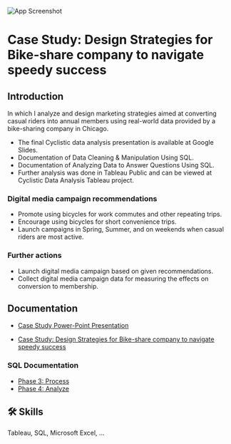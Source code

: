 ![App Screenshot](https://media.giphy.com/media/3oKIPjagnSA6mZWS1G/giphy.gif?text=App+Screenshot+Here)
# Case Study: Design Strategies for Bike-share company to navigate speedy success


## Introduction
In which I analyze and design marketing strategies aimed at converting casual riders into annual members using real-world data provided by a bike-sharing company in Chicago.

* The final Cyclistic data analysis presentation is available at Google Slides.
* Documentation of Data Cleaning & Manipulation Using SQL.
* Documentation of Analyzing Data to Answer Questions Using SQL.
* Further analysis was done in Tableau Public and can be viewed at Cyclistic Data Analysis Tableau project.

### Digital media campaign recommendations
* Promote using bicycles for work commutes and other repeating trips.
* Encourage using bicycles for short convenience trips.
* Launch campaigns in Spring, Summer, and on weekends when casual riders are most active.

### Further actions
* Launch digital media campaign based on given recommendations.
* Collect digital media campaign data for measuring the effects on conversion to membership.
## Documentation

* [Case Study Power-Point Presentation ](https://docs.google.com/presentation/d/1dYt_KVUVtCjCiNlbWLgBnUJ3gDTDkS22/edit?usp=sharing&ouid=106872198835370026623&rtpof=true&sd=true)

* [Case Study: Design Strategies for Bike-share company to navigate speedy success](https://docs.google.com/document/d/1caLhCQWDYnmgA2AWatJqC0bTUtLYuVWzjDSYG1b4Q-A/edit?usp=sharing)

### SQL Documentation

* [Phase 3: Process](https://docs.google.com/document/d/1FqTXwDCEJ6oOA9mMvWU9zmq8UKn2Heln4C4hLJDk7e0/edit?usp=sharing)
* [Phase 4: Analyze](https://docs.google.com/document/d/1fvzPkPiTlLiNZYoApF8EGaX7-L8Krz4LxUqU2ds_zwU/edit?usp=sharing)


## 🛠 Skills
Tableau, SQL, Microsoft Excel, ...
